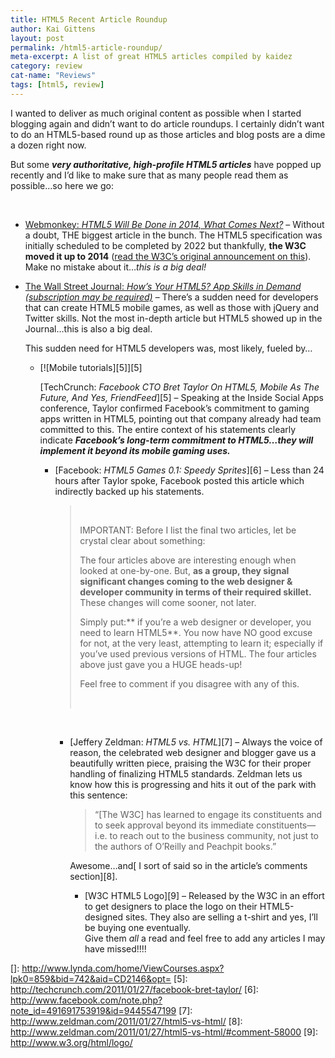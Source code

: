 ```yaml
---
title: HTML5 Recent Article Roundup
author: Kai Gittens
layout: post
permalink: /html5-article-roundup/
meta-excerpt: A list of great HTML5 articles compiled by kaidez
category: review
cat-name: "Reviews"
tags: [html5, review]
---
```


I wanted to deliver as much original content as possible when I started blogging again and didn’t want to do article roundups. I certainly didn’t want to do an HTML5-based round up as those articles and blog posts are a dime a dozen right now.

But some ***very authoritative, high-profile HTML5 articles*** have popped up recently and I’d like to make sure that as many people read them as possible…so here we go:

 

*   [Webmonkey: *HTML5 Will Be Done in 2014, What Comes Next?*][1] – Without a doubt, THE biggest article in the bunch. The HTML5 specification was initially scheduled to be completed by 2022 but thankfully, **the W3C moved it up to 2014** ([read the W3C’s original announcement on this][2]). Make no mistake about it…*this is a big deal!*
*   [The Wall Street Journal: *How’s Your HTML5? App Skills in Demand (subscription may be required)*][3] – There’s a sudden need for developers that can create HTML5 mobile games, as well as those with jQuery and Twitter skills. Not the most in-depth article but HTML5 showed up in the Journal…this is also a big deal.  
    
    This sudden need for HTML5 developers was, most likely, fueled by… 
    *   [![Mobile tutorials][5]][5] 
        
        [TechCrunch: *Facebook CTO Bret Taylor On HTML5, Mobile As The Future, And Yes, FriendFeed*][5] – Speaking at the Inside Social Apps conference, Taylor confirmed Facebook’s commitment to gaming apps written in HTML5, pointing out that company already had team committed to this. The entire context of his statements clearly indicate ***Facebook’s long-term commitment to HTML5…they *will* implement it beyond its mobile gaming uses.***  
        *   [Facebook: *HTML5 Games 0.1: Speedy Sprites*][6] – Less than 24 hours after Taylor spoke, Facebook posted this article which indirectly backed up his statements.  
            >  
            > 
            > IMPORTANT: Before I list the final two articles, let be crystal clear about something:
            > 
            > The four articles above are interesting enough when looked at one-by-one. But, **as a group, they signal significant changes coming to the web designer & developer community in terms of their required skillet.** These changes will come sooner, not later.
            > 
            > Simply put:** if you’re a web designer or developer, you need to learn HTML5**. You now have NO good excuse for not, at the very least, attempting to learn it; especially if you’ve used previous versions of HTML. The four articles above just gave you a HUGE heads-up!
            > 
            > Feel free to comment if you disagree with any of this.
            > 
            >  
            
             
            
            *   [Jeffery Zeldman: *HTML5 vs. HTML*][7] – Always the voice of reason, the celebrated web designer and blogger gave us a beautifully written piece, praising the W3C for their proper handling of finalizing HTML5 standards. Zeldman lets us know how this is progressing and hits it out of the park with this sentence: 
                > “[The W3C] has learned to engage its constituents and to seek approval beyond its immediate constituents—i.e. to reach out to the business community, not just to the authors of O’Reilly and Peachpit books.”
                
                Awesome…and[ I sort of said so in the article’s comments section][8].  
                *   [W3C HTML5 Logo][9] – Released by the W3C in an effort to get designers to place the logo on their HTML5-designed sites. They also are selling a t-shirt and yes, I’ll be buying one eventually.  
                Give them *all* a read and feel free to add any articles I may have missed!!!!

 [1]: http://www.webmonkey.com/2011/02/html5-will-be-done-in-2014-what-comes-next/
 [2]: http://www.w3.org/News/2011.html#entry-9015
 [3]: http://online.wsj.com/article/SB10001424052748703956604576110044198747076.html
 []: http://www.lynda.com/home/ViewCourses.aspx?lpk0=859&bid=742&aid=CD2146&opt=
 [5]: http://techcrunch.com/2011/01/27/facebook-bret-taylor/
 [6]: http://www.facebook.com/note.php?note_id=491691753919&id=9445547199
 [7]: http://www.zeldman.com/2011/01/27/html5-vs-html/
 [8]: http://www.zeldman.com/2011/01/27/html5-vs-html/#comment-58000
 [9]: http://www.w3.org/html/logo/